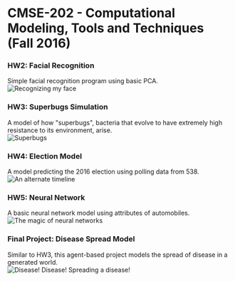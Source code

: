 # CMSE-202 - Computational Modeling, Tools and Techniques (Fall 2016)

### HW2: Facial Recognition
Simple facial recognition program using basic PCA. <br/>
![Recognizing my face](https://github.com/victoreram/CMSE-202/blob/master/HW2%20-%20Facial%20Recognition/me.png "Recognizing my face")

### HW3: Superbugs Simulation
A model of how "superbugs", bacteria that evolve to have extremely high resistance to its environment, arise. <br/>
![Superbugs](https://github.com/victoreram/CMSE-202/blob/master/HW3%20-%20Superbugs%20Simulation/final.png)

### HW4: Election Model
A model predicting the 2016 election using polling data from 538. <br/>
![An alternate timeline](https://github.com/victoreram/CMSE-202/blob/master/HW4%20-%20Election%20Model/model_results.png)

### HW5: Neural Network
A basic neural network model using attributes of automobiles. <br/>
![The magic of neural networks](https://github.com/victoreram/CMSE-202/blob/master/HW5%20-%20Neural%20Networks/car_nn.png)

### Final Project: Disease Spread Model
Similar to HW3, this agent-based project models the spread of disease in a generated world. <br/>
![Disease! Disease! Spreading a disease!](https://github.com/victoreram/CMSE-202/blob/master/Final%20Project%20-%20Disease%20Spread%20Modeling/sample_scenario.png "Disease! Disease! Spreading a disease!")

